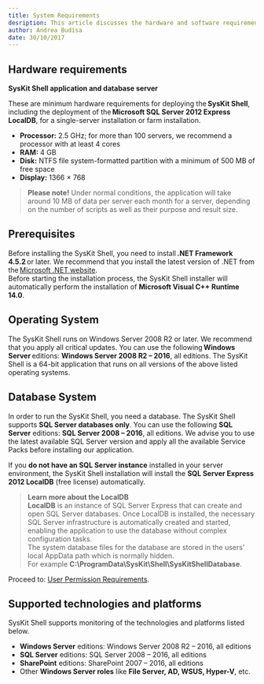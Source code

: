 ```yaml
---
title: System Requirements
desription: This article discusses the hardware and software requirements that are necessary in order to install the SysKit Shell.
author: Andrea Budisa
date: 30/10/2017
---
```

## Hardware requirements

__SysKit Shell application and database server__

These are minimum hardware requirements for deploying the __SysKit Shell__, including the deployment of the __Microsoft SQL Server 2012 Express LocalDB__, for a single-server installation or farm installation.

+ __Processor:__ 2.5 GHz; for more than 100 servers, we recommend a processor with at least 4 cores
+ __RAM:__ 4 GB
+ __Disk:__ NTFS file system-formatted partition with a minimum of 500 MB of free space
+ __Display:__ 1366 × 768

> __Please note!__ Under normal conditions, the application will take around 10 MB of data per server each month for a server, depending on the number of scripts as well as their purpose and result size.

## Prerequisites

Before installing the SysKit Shell, you need to install __.NET Framework 4.5.2__ or later. We recommend that you install the latest version of .NET from the [Microsoft .NET website](https://www.microsoft.com/NET/).  
Before starting the installation process, the SysKit Shell installer will automatically perform the installation of __Microsoft Visual C++ Runtime 14.0__.

## Operating System

The SysKit Shell runs on Windows Server 2008 R2 or later. We recommend that you apply all critical updates.
You can use the following __Windows Server__ editions: __Windows Server 2008 R2 – 2016__, all editions. The SysKit Shell is a 64-bit application that runs on all versions of the above listed operating systems.

## Database System

In order to run the SysKit Shell, you need a database. The SysKit Shell supports __SQL Server databases only__.
You can use the following __SQL Server__ editions: __SQL Server 2008 – 2016__, all editions.
We advise you to use the latest available SQL Server version and apply all the available Service Packs before installing our application.

If you __do not have an SQL Server instance__ installed in your server environment, the SysKit Shell installation will install the __SQL Server Express 2012 LocalDB__ (free license) automatically.

> __Learn more about the LocalDB__   
__LocalDB__ is an instance of SQL Server Express that can create and open SQL Server databases. Once LocalDB is installed, the necessary SQL Server infrastructure is automatically created and started, enabling the application to use the database without complex configuration tasks.  
The system database files for the database are stored in the users’ local AppData path which is normally hidden.  
For example __C:\ProgramData\SysKit\Shell\SysKitShellDatabase__.

Proceed to: [User Permission Requirements](#internal/requirements/user-permission-requirements).

## Supported technologies and platforms

SysKit Shell supports monitoring of the technologies and platforms listed below.
+ __Windows Server__ editions: Windows Server 2008 R2 – 2016, all editions
+ __SQL Server__ editions: SQL Server 2008 – 2016, all editions
+ __SharePoint__ editions: SharePoint 2007 – 2016, all editions
+ Other __Windows Server roles__ like __File Server, AD, WSUS, Hyper-V__, etc.